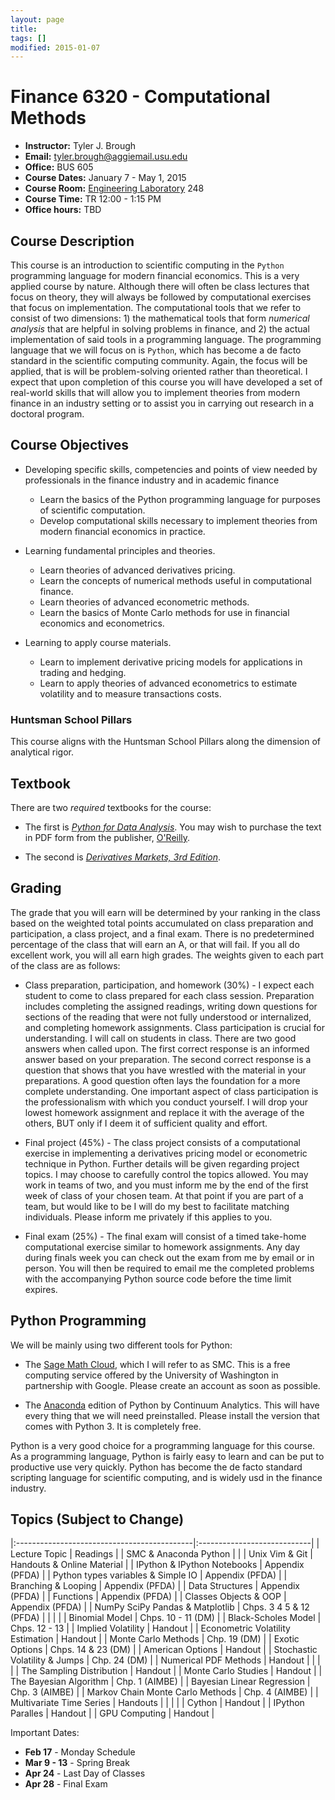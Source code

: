 ```yaml
---
layout: page
title:
tags: []
modified: 2015-01-07
---
```



Finance 6320 - Computational Methods 
====================
* **Instructor:** Tyler J. Brough
* **Email:** <tyler.brough@aggiemail.usu.edu>  
* **Office:** BUS 605
* **Course Dates:** January 7 - May 1, 2015
* **Course Room:** [Engineering Laboratory](http://www.usu.edu/map/index.cfm?id=31) 248 
* **Course Time:** TR 12:00 - 1:15 PM 
* **Office hours:** TBD 



## Course Description 

This course is an introduction to scientific computing in the `Python` programming language for modern financial economics. This is a very applied course by nature. Although there will often be class lectures that focus on theory, they will always be followed by computational exercises that focus on implementation. The computational tools that we refer to consist of two dimensions: 1) the mathematical tools that form *numerical analysis* that are helpful in solving problems in finance, and 2) the actual implementation of said tools in a programming language. The programming language that we will focus on is `Python`, which has become a de facto standard in the scientific computing community. Again, the focus will be applied, that is will be problem-solving oriented rather than theoretical. I expect that upon completion of this course you will have developed a set of real-world skills that will allow you to implement theories from modern finance in an industry setting or to assist you in carrying out research in a doctoral program.

## Course Objectives

* Developing specific skills, competencies and points of view needed by professionals in the finance industry and in academic finance
	- Learn the basics of the Python programming language for purposes of scientific computation.
	- Develop computational skills necessary to implement theories from modern financial economics in practice.


* Learning fundamental principles and theories.
	- Learn theories of advanced derivatives pricing.
	- Learn the concepts of numerical methods useful in computational finance.
	- Learn theories of advanced econometric methods.
	- Learn the basics of Monte Carlo methods for use in financial economics and econometrics.


* Learning to apply course materials.
	- Learn to implement derivative pricing models for applications in trading and hedging.
	- Learn to apply theories of advanced econometrics to estimate volatility and to measure transactions costs.


### Huntsman School Pillars

This course aligns with the Huntsman School Pillars along the dimension of analytical rigor.


## Textbook

There are two *required* textbooks for the course:

* The first is *[Python for Data Analysis](http://goo.gl/m9xq9w)*. You may wish to purchase the text in PDF form from the publisher, [O'Reilly](http://goo.gl/0tZBpB).

* The second is *[Derivatives Markets, 3rd Edition](http://goo.gl/RRrDuv)*. 


## Grading

The grade that you will earn will be determined by your ranking in the class based on the weighted total points accumulated on class preparation and participation, a class project, and a final exam. There is no predetermined percentage of the class that will earn an A, or that will fail. If you all do excellent work, you will all earn high grades. The weights given to each part of the class are as follows:

* Class preparation, participation, and homework (30%) - I expect each student to come to class prepared for each class session. Preparation includes completing the assigned readings, writing down questions for sections of the reading that were not fully understood or internalized, and completing homework assignments. Class participation is crucial for understanding. I will call on students in class. There are two good answers when called upon. The first correct response is an informed answer based on your preparation. The second correct response is a question that shows that you have wrestled with the material in your preparations. A good question often lays the foundation for a more complete understanding. One important aspect of class participation is the professionalism with which you conduct yourself. I will drop your lowest homework assignment and replace it with the average of the others, BUT only if I deem it of sufficient quality and effort.


* Final project (45%) - The class project consists of a computational exercise in implementing a derivatives pricing model or econometric technique in Python. Further details will be given regarding project topics. I may choose to carefully control the topics allowed. You may work in teams of two, and you must inform me by the end of the first week of class of your chosen team. At that point if you are part of a team, but would like to be I will do my best to facilitate matching individuals. Please inform me privately if this applies to you.


* Final exam (25%) - The final exam will consist of a timed take-home computational exercise similar to homework assignments. Any day during finals week you can check out the exam from me by email or in person. You will then be required to email me the completed problems with the accompanying Python source code before the time limit expires.


## Python Programming

We will be mainly using two different tools for Python:

* The [Sage Math Cloud](https://cloud.sagemath.com/), which I will refer to as SMC. This is a free computing service offered by the University of Washington in partnership with Google. Please create an account as soon as possible.

* The [Anaconda](https://store.continuum.io/cshop/anaconda) edition of Python by Continuum Analytics. This will have every thing that we will need preinstalled. Please install the version that comes with Python 3. It is completely free.

Python is a very good choice for a programming language for this course. As a programming language, Python is fairly easy to learn and can be put to productive use very quickly. Python has become the de facto standard scripting language for scientific computing, and is widely usd in the finance industry. 


## Topics (Subject to Change)

|:--------------------------------------------|:----------------------------|
| Lecture Topic                               | Readings                    |
| SMC & Anaconda Python                       |                             | 
| Unix Vim & Git                              | Handouts & Online Material  |
| IPython & IPython Notebooks                 | Appendix (PFDA)             |
| Python types variables & Simple IO          | Appendix (PFDA)             |
| Branching & Looping                         | Appendix (PFDA)             |
| Data Structures                             | Appendix (PFDA)             |
| Functions                                   | Appendix (PFDA)             |
| Classes Objects & OOP                       | Appendix (PFDA)             |
| NumPy SciPy Pandas & Matplotlib             | Chps. 3 4 5 & 12 (PFDA)     |
|                                             |                             |
| Binomial Model                              | Chps. 10 - 11 (DM)          |
| Black-Scholes Model                         | Chps. 12 - 13               |
| Implied Volatility                          | Handout                     |
| Econometric Volatility Estimation           | Handout                     |
| Monte Carlo Methods                         | Chp. 19 (DM)                |
| Exotic Options                              | Chps. 14 & 23 (DM)          |
| American Options                            | Handout                     |
| Stochastic Volatility & Jumps               | Chp. 24 (DM)                |
| Numerical PDF Methods                       | Handout                     |
|                                             |                             |
| The Sampling Distribution                   | Handout                     |
| Monte Carlo Studies                         | Handout                     |
| The Bayesian Algorithm                      | Chp. 1 (AIMBE)              |
| Bayesian Linear Regression                  | Chp. 3 (AIMBE)              |
| Markov Chain Monte Carlo Methods            | Chp. 4 (AIMBE)              |
| Multivariate Time Series                    | Handouts                    |
|                                             |                             |
| Cython                                      | Handout                     |
| IPython Paralles                            | Handout                     | 
| GPU Computing                               | Handout                     | 



Important Dates:

* **Feb 17** - Monday Schedule
* **Mar 9 - 13** - Spring Break
* **Apr 24** - Last Day of Classes
* **Apr 28** - Final Exam
